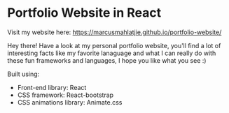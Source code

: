 # Portfolio Website in React

Visit my website here:  https://marcusmahlatjie.github.io/portfolio-website/

Hey there! Have a look at my personal portfolio website, you'll find a lot of interesting facts like my favorite lanaguage and what I can really do with these fun frameworks and languages, I hope you like what you see :)

Built using:

- Front-end library: React
- CSS framework: React-bootstrap
- CSS animations library: Animate.css